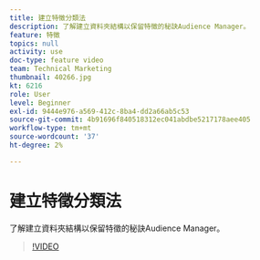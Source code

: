 ```yaml
---
title: 建立特徵分類法
description: 了解建立資料夾結構以保留特徵的秘訣Audience Manager。
feature: 特徵
topics: null
activity: use
doc-type: feature video
team: Technical Marketing
thumbnail: 40266.jpg
kt: 6216
role: User
level: Beginner
exl-id: 9444e976-a569-412c-8ba4-dd2a66ab5c53
source-git-commit: 4b91696f840518312ec041abdbe5217178aee405
workflow-type: tm+mt
source-wordcount: '37'
ht-degree: 2%

---
```


# 建立特徵分類法

了解建立資料夾結構以保留特徵的秘訣Audience Manager。

>[!VIDEO](https://video.tv.adobe.com/v/40266/?quality=12&learn=on)
